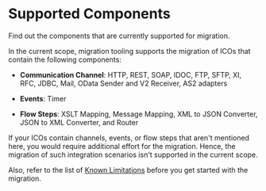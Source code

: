 <!-- loio46b27d1f915c416596403dca244d616a -->

# Supported Components

Find out the components that are currently supported for migration.

In the current scope, migration tooling supports the migration of ICOs that contain the following components:

-   **Communication Channel**: HTTP, REST, SOAP, IDOC, FTP, SFTP, XI, RFC, JDBC, Mail, OData Sender and V2 Receiver, AS2 adapters

-   **Events**: Timer

-   **Flow Steps**: XSLT Mapping, Message Mapping, XML to JSON Converter, JSON to XML Converter, and Router


If your ICOs contain channels, events, or flow steps that aren't mentioned here, you would require additional effort for the migration. Hence, the migration of such integration scenarios isn't supported in the current scope.

Also, refer to the list of [Known Limitations](known-limitations-7a552d4.md) before you get started with the migration.

